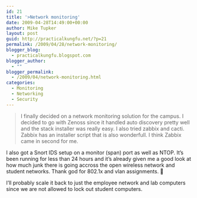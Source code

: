 ```yaml
---
id: 21
title: '>Network monitoring'
date: 2009-04-28T14:49:00+00:00
author: Mike Tupker
layout: post
guid: http://practicalkungfu.net/?p=21
permalink: /2009/04/28/network-monitoring/
blogger_blog:
  - practicalkungfu.blogspot.com
blogger_author:
  - ""
blogger_permalink:
  - /2009/04/network-monitoring.html
categories:
  - Monitoring
  - Networking
  - Security
---
```

>I finally decided on a network monitoring solution for the campus. I decided to go with Zenoss since it handled auto discovery pretty well and the stack installer was really easy. I also tried zabbix and cacti. Zabbix has an installer script that is also wonderfull. I think Zabbix came in second for me.

I also got a Snort IDS setup on a monitor (span) port as well as NTOP. It&#8217;s been running for less than 24 hours and it&#8217;s already given me a good look at how much junk there is going accross the open wireless network and student networks. Thank god for 802.1x and vlan assignments. 🙂

I&#8217;ll probably scale it back to just the employee network and lab computers since we are not allowed to lock out student computers.